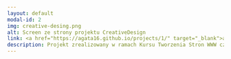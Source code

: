```yaml
---
layout: default
modal-id: 2
img: creative-desing.png
alt: Screen ze strony projektu CreativeDesign
link: <a href="https://agata16.github.io/projects/1/" target="_blank">agata16.github.io/projects/1/</a>
description: Projekt zrealizowany w ramach Kursu Tworzenia Stron WWW cz. I - HTML, CSS, RWD na platformie Udemy
---
```

